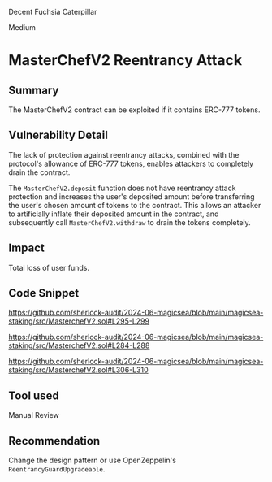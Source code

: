 Decent Fuchsia Caterpillar

Medium

# MasterChefV2 Reentrancy Attack

## Summary

The MasterChefV2 contract can be exploited if it contains ERC-777 tokens.

## Vulnerability Detail

The lack of protection against reentrancy attacks, combined with the protocol's allowance of ERC-777 tokens, enables attackers to completely drain the contract.

The `MasterChefV2.deposit` function does not have reentrancy attack protection and increases the user's deposited amount before transferring the user's chosen amount of tokens to the contract. This allows an attacker to artificially inflate their deposited amount in the contract, and subsequently call `MasterChefV2.withdraw` to drain the tokens completely.

## Impact

Total loss of user funds.

## Code Snippet

https://github.com/sherlock-audit/2024-06-magicsea/blob/main/magicsea-staking/src/MasterchefV2.sol#L295-L299

https://github.com/sherlock-audit/2024-06-magicsea/blob/main/magicsea-staking/src/MasterchefV2.sol#L284-L288

https://github.com/sherlock-audit/2024-06-magicsea/blob/main/magicsea-staking/src/MasterchefV2.sol#L306-L310

## Tool used

Manual Review

## Recommendation

Change the design pattern or use OpenZeppelin's `ReentrancyGuardUpgradeable`.